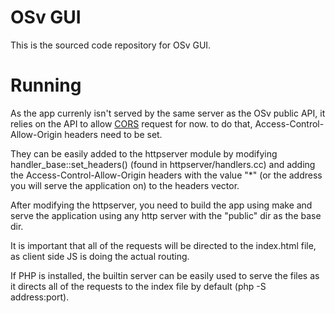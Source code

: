 # OSv GUI

This is the sourced code repository for OSv GUI.

# Running 

As the app currenly isn't served by the same server as the OSv public API, it relies on the API to allow [CORS](https://developer.mozilla.org/en-US/docs/Web/HTTP/Access_control_CORS) request for now. 
to do that, Access-Control-Allow-Origin headers need to be set.

They can be easily added to the httpserver module by modifying handler_base::set_headers() (found in httpserver/handlers.cc) and adding the Access-Control-Allow-Origin headers with the value "*" (or the address you will serve the application on) to the headers vector.

After modifying the httpserver, you need to build the app using make and serve the application using any http server with the "public" dir as the base dir.

It is important that all of the requests will be directed to the index.html file, as client side JS is doing the actual routing.

If PHP is installed, the builtin server can be easily used to serve the files as it directs all of the requests to the index file by default (php -S address:port).